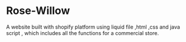 # Rose-Willow
A website built with shopify platform using liquid file ,html ,css and java script , which includes all the functions for a commercial store.
